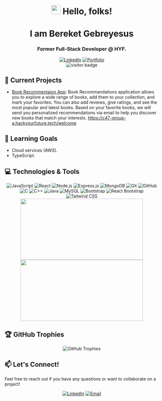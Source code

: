 # <div align="center"><img src="https://raw.githubusercontent.com/MartinHeinz/MartinHeinz/master/wave.gif" width="30px"> Hello, folks!</div>

<div align="center">
  <h1 class="typing-demo">I am Bereket Gebreyesus</h1>
  <h3 class="typing-demo" style="animation-delay: 3.5s; animation-duration: 3.5s;">Former Full-Stack Developer @ HYF.</h3>
</div>

 <div align="center">
  <a href="https://www.linkedin.com/in/bereket-gebreyesus/"><img src="https://img.shields.io/badge/LinkedIn-0077B5?style=for-the-badge&logo=linkedin&logoColor=white" alt="LinkedIn"></a>
  <a href="https://github.com/Bereket-Gebreyesus"><img src="https://img.shields.io/badge/Portfolio-FF5722?style=for-the-badge&logo=google-chrome&logoColor=white" alt="Portfolio"></a>
</div>

<div align="center">
  <img src="https://visitor-badge.laobi.icu/badge?page_id=Bereket-Gebreyesus.Bereket-Gebreyesus" alt="visitor badge"/>
</div>



## 🔭 Current Projects
- [Book Recommentaion App](https://github.com/Bereket-Gebreyesus/Book-Recommendation-App): Book Recommandations application allows you to explore a wide range of books, add them to your collection, and mark your favorites. You can also add reviews, give ratings, and see the most popular and latest books. Based on your favorite books, we will send you personalized recommendations via email to help you discover new books that match your interests. https://c47-group-a.hackyourfuture.tech/welcome

## 🌱 Learning Goals
- Cloud services (AWS).
- TypeScript.

## 💻 Technologies & Tools

<div align="center">
  <img src="https://img.shields.io/badge/JavaScript-F7DF1E?style=for-the-badge&logo=javascript&logoColor=black" alt="JavaScript">
  <img src="https://img.shields.io/badge/React-61DAFB?style=for-the-badge&logo=react&logoColor=black" alt="React">
  <img src="https://img.shields.io/badge/Node.js-339933?style=for-the-badge&logo=nodedotjs&logoColor=white" alt="Node.js">
  <img src="https://img.shields.io/badge/Express.js-000000?style=for-the-badge&logo=express&logoColor=white" alt="Express.js">
  <img src="https://img.shields.io/badge/MongoDB-47A248?style=for-the-badge&logo=mongodb&logoColor=white" alt="MongoDB">
  <img src="https://img.shields.io/badge/Git-F05032?style=for-the-badge&logo=git&logoColor=white" alt="Git">
  <img src="https://img.shields.io/badge/GitHub-181717?style=for-the-badge&logo=github&logoColor=white" alt="GitHub">
  <img src="https://img.shields.io/badge/C-00599C?style=for-the-badge&logo=c&logoColor=white" alt="C">
  <img src="https://img.shields.io/badge/C++-00599C?style=for-the-badge&logo=cplusplus&logoColor=white" alt="C++">
  <img src="https://img.shields.io/badge/Java-007396?style=for-the-badge&logo=java&logoColor=white" alt="Java">
  <img src="https://img.shields.io/badge/MySQL-4479A1?style=for-the-badge&logo=mysql&logoColor=white" alt="MySQL">
  <img src="https://img.shields.io/badge/Bootstrap-563D7C?style=for-the-badge&logo=bootstrap&logoColor=white" alt="Bootstrap">
  <img src="https://img.shields.io/badge/React_Bootstrap-7952B3?style=for-the-badge&logo=bootstrap&logoColor=white" alt="React Bootstrap">
  <img src="https://img.shields.io/badge/Tailwind_CSS-06B6D4?style=for-the-badge&logo=tailwindcss&logoColor=white" alt="Tailwind CSS">
</div>


<div align="center">
    <img src="https://github-readme-stats.vercel.app/api?username=Bereket-Gebreyesus&show_icons=true&theme=radical" style="height: 200px; width: 400px;" />
</div>
<div align="center">
    <img src="https://github-readme-stats.vercel.app/api/top-langs/?username=Bereket-Gebreyesus&layout=compact&theme=radical" style="height: 200px; width: 400px;" />
</div>

## 🏆 GitHub Trophies

<div align="center">
  <img src="https://github-profile-trophy.vercel.app/?username=Bereket-Gebreyesus&theme=onedark" alt="GitHub Trophies">
</div>

## 📫 Let's Connect!

Feel free to reach out if you have any questions or want to collaborate on a project!

<div align="center">
  <a href="https://www.linkedin.com/in/bereket-gebreyesus/"><img src="https://img.shields.io/badge/LinkedIn-0077B5?style=for-the-badge&logo=linkedin&logoColor=white" alt="LinkedIn"></a>
  <a href="mailto:Bereketgebreyesusnl@gmail.com"><img src="https://img.shields.io/badge/Email-D14836?style=for-the-badge&logo=gmail&logoColor=white" alt="Email"></a>
</div>
